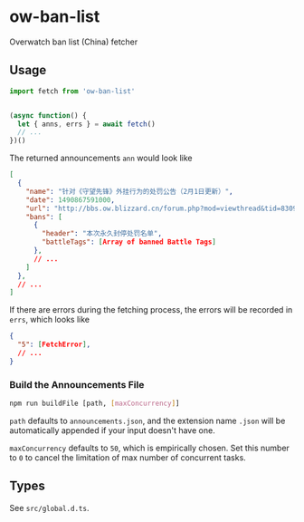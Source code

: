 # ow-ban-list

Overwatch ban list (China) fetcher

## Usage

```Typescript
import fetch from 'ow-ban-list'


(async function() {
  let { anns, errs } = await fetch()
  // ...
})()
```

The returned announcements `ann` would look like

```JSON
[
  {
    "name": "针对《守望先锋》外挂行为的处罚公告（2月1日更新）",
    "date": 1490867591000,
    "url": "http://bbs.ow.blizzard.cn/forum.php?mod=viewthread&tid=830941",
    "bans": [
      {
        "header": "本次永久封停处罚名单",
        "battleTags": [Array of banned Battle Tags]
      },
      // ...
    ]
  },
  // ...
]
```

If there are errors during the fetching process, the errors will be recorded in `errs`, which looks like

```JSON
{
  "5": [FetchError],
  // ...
}
```

### Build the Announcements File

```Bash
npm run buildFile [path, [maxConcurrency]]
```

`path` defaults to `announcements.json`, and the extension name `.json` will be automatically appended if your input doesn't have one.

`maxConcurrency` defaults to `50`, which is empirically chosen. Set this number to `0` to cancel the limitation of max number of concurrent tasks.

## Types

See `src/global.d.ts`.